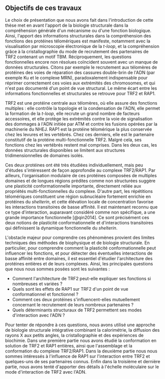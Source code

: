 ## Objectifs de ces travaux

Le choix de présentation que nous avons fait dans l'introduction de cette thèse
met en avant l'apport de la biologie structurale dans la compréhension générale
d'un mécanisme ou d'une fonction biologique. Ainsi, l'apport des informations
structurales dans la compréhension des fonctions des protéines télomériques est
manifeste, notamment avec la visualisation par microscopie électronique de la
*t-loop*, et la compréhension grâce à la cristallographie du mode de recrutement
des partenaires de TRF2 contenant un motif TBM. Réciproquement, les questions
fonctionnelles encore non résolues coïncident souvent avec un manque de données
structurales. Citons par exemple le recrutement aux télomères de protéines des
voies de réparation des cassures double-brin de l'ADN (par exemple Ku et le
complexe MRN), paradoxalement indispensable pour réprimer correctement ces voies
aux extrémités des chromosomes, et qui n'est pas documenté d'un point de vue
structural. Le même écart entre les informations fonctionnelles et structurales
se retrouve pour TRF2 et RAP1.

TRF2 est une protéine centrale aux télomères, où elle assure des fonctions
multiples : elle contrôle la topologie et la condensation de l'ADN, elle permet
la formation de la *t-loop*, elle recrute un grand nombre de facteurs
accessoires, et elle protège les extrémités contre la voie de signalisation des
dommages à l'ADN initiée par ATM et contre les fusions opérées par la machinerie
du NHEJ. RAP1 est la protéine télomérique la plus conservée chez les levures et
les vertébrés. Chez ces derniers, elle est le partenaire constitutif de la
protéine multi-fonctionnelle TRF2. Malgré cela, ses fonctions chez les vertébrés
restent mal comprises. Dans les deux cas, les données structurales disponibles
se limitent aux structures tridimensionnelles de domaines isolés.

Ces deux protéines ont été très étudiées individuellement, mais peu d'études
s'intéressent de façon approfondie au complexe TRF2/RAP1. Par ailleurs,
l'organisation modulaire de ces protéines composées de multiples domaines et de
longues régions prédites comme non structurées suggère une plasticité
conformationnelle importante, directement reliée aux propriétés
multi-fonctionnelles du complexe. D'autre part, les répétitions télomériques
constituent une région subnucléaire fortement enrichie en protéines du
*shelterin*, et cette élévation locale de concentration favorise les
interactions transitoires de basse affinité. Il est maintenant reconnu que ce
type d'interaction, auparavant considéré comme non spécifique, a une grande
importance fonctionnelle [@qin2014]. Ce sont précisément ces deux notions de
plasticité conformationnelle et d'interactions transitoires qui définissent la
dynamique fonctionnelle du *shelterin*.

L'obstacle majeur pour comprendre ces phénomènes provient des limites techniques
des méthodes de biophysique et de biologie structurale. En particulier, pour
comprendre comment la plasticité conformationnelle peut influencer les
fonctions, et pour détecter des éventuelles interactions de basse affinité entre
domaines, il est essentiel d'étudier l'architecture des protéines entières et de
leurs complexes. Ainsi, les principales questions que nous nous sommes posées
sont les suivantes :

- Comment l'architecture de TRF2 peut-elle expliquer ses fonctions si nombreuses
  et variées ?
- Quels sont les effets de RAP1 sur TRF2 d'un point de vue conformationnel et
  fonctionnel ?
- Comment ces deux protéines s'influencent-elles mutuellement concernant le
  recrutement de leurs nombreux partenaires ?
- Quels déterminants structuraux de TRF2 permettent ses modes d'interaction avec
  l'ADN ?

Pour tenter de répondre à ces questions, nous avons utilisé une approche de
biologie structurale intégrative combinant la calorimétrie, la diffusion des
rayons X aux petits angles, la cristallographie et des expériences de biochimie.
Dans une première partie nous avons étudié la conformation en solution de TRF2
et RAP1 entières, ainsi que l'assemblage et la conformation du complexe
TRF2/RAP1. Dans la deuxième partie nous nous sommes intéressés à l'influence de
RAP1 sur l'interaction entre TRF2 et quelques-uns de ses partenaires connus.
Enfin dans la troisième et dernière partie, nous avons tenté d'apporter des
détails à l'échelle moléculaire sur le mode d'interaction de TRF2 avec l'ADN.

